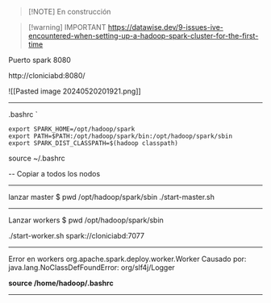 > [!NOTE] En construcción


> [!warning] IMPORTANT
> https://datawise.dev/9-issues-ive-encountered-when-setting-up-a-hadoop-spark-cluster-for-the-first-time


Puerto spark 8080

http://cloniciabd:8080/

![[Pasted image 20240520201921.png]]



-----

.bashrc
`
```
export SPARK_HOME=/opt/hadoop/spark
export PATH=$PATH:/opt/hadoop/spark/bin:/opt/hadoop/spark/sbin
export SPARK_DIST_CLASSPATH=$(hadoop classpath)

```

source ~/.bashrc

-- Copiar a todos los nodos

-----
lanzar master
$ pwd
/opt/hadoop/spark/sbin
./start-master.sh

----
Lanzar workers
$ pwd
/opt/hadoop/spark/sbin

./start-worker.sh spark://cloniciabd:7077

---
Error en workers
org.apache.spark.deploy.worker.Worker
Causado por: java.lang.NoClassDefFoundError: org/slf4j/Logger

**source  /home/hadoop/.bashrc**

---
